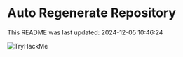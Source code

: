 # Auto Regenerate Repository

This README was last updated: 2024-12-05 10:46:24

 ![TryHackMe](https://tryhackme.com/badge/533634)